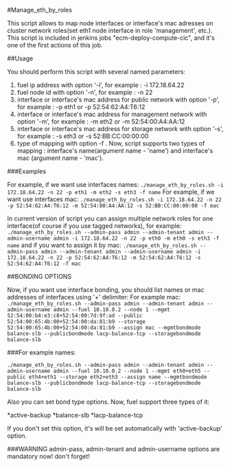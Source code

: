 #Manage_eth_by_roles

This script allows to map node interfaces or interface's mac adresses on cluster network roles(set eth1 node interface in role 'management', etc.). This script is included in jenkins jobs "ecm-deploy-compute-cic", and it's one of the first actions of this job.

##Usage

You should perform this script with several named parameters:

1. fuel ip address with option '-i', for example : -i 172.18.64.22
2. fuel node id with option '-n', for example : -n 22
3. interface or interface's mac address for public network with option '-p', for example : -p eth1 or -p 52:54:62:A4:T6:12
4. interface or interface's mac address for management network with option '-m', for example : -m eth2 or -m 52:54:00:A4:AA:12
5. interface or interface's mac address for storage network with option '-s', for example : -s eth3 or -s 52:BB:CC:00:00:00
6. type of mapping with option -f . Now, script supports two types of mapping : interface's name(argument name - 'name') and interface's mac (argument name - 'mac').

###Examples

For example, if we want use interfaces names: 
`./manage_eth_by_roles.sh -i 172.18.64.22 -n 22 -p eth1 -m eth2 -s eth3 -f name`
For example, if we want use interfaces mac: 
`./manage_eth_by_roles.sh -i 172.18.64.22 -n 22 -p 52:54:62:A4:T6:12 -m 52:54:00:A4:AA:12 -s 52:BB:CC:00:00:00 -f mac`

In current version of script you can assign multiple network roles for one interface(of course if you use tagged networks), for example:
`./manage_eth_by_roles.sh --admin-pass admin --admin-tenant admin --admin-username admin -i 172.18.64.22 -n 22 -p eth0 -m eth0 -s eth3 -f name`
and if you want to assign it by mac:
`./manage_eth_by_roles.sh --admin-pass admin --admin-tenant admin --admin-username admin -i 172.18.64.22 -n 22 -p 52:54:62:A4:T6:12 -m 52:54:62:A4:T6:12 -s 52:54:62:A4:T6:12 -f mac `

##BONDING OPTIONS

Now, if you want use interface bonding, you should list names or mac addresses of interfaces using '+' delimiter:
For example mac:
`./manage_eth_by_roles.sh --admin-pass admin --admin-tenant admin --admin-username admin --fuel 10.10.0.2 --node 1 --mgmt 52:54:00:b4:e3:c8+52:54:00:7d:9f:ad --public 52:54:00:65:4b:00+52:54:00:da:81:b9 --storage 52:54:00:65:4b:00+52:54:00:da:81:b9 --assign mac --mgmtbondmode balance-slb --publicbondmode lacp-balance-tcp --storagebondmode balance-slb`

###For example names:

`./manage_eth_by_roles.sh --admin-pass admin --admin-tenant admin --admin-username admin --fuel 10.10.0.2 --node 1 --mgmt eth0+eth5 --public eth4+eth1 --storage eth2+eth3 --assign name --mgmtbondmode balance-slb --publicbondmode lacp-balance-tcp --storagebondmode balance-slb`

Also you can set bond type options. Now, fuel support three types of it:

*active-backup
*balance-slb
*lacp-balance-tcp

If you don't set this option, it's will be set automatically with 'active-backup' option.

###WARNING
admin-pass, admin-tenant and admin-username options are mandatory now! don't forget!

